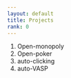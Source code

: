 ```yaml
---
layout: default
title: Projects
rank: 0
---
```

1. Open-monopoly
2. Open-poker
3. auto-clicking
4. auto-VASP